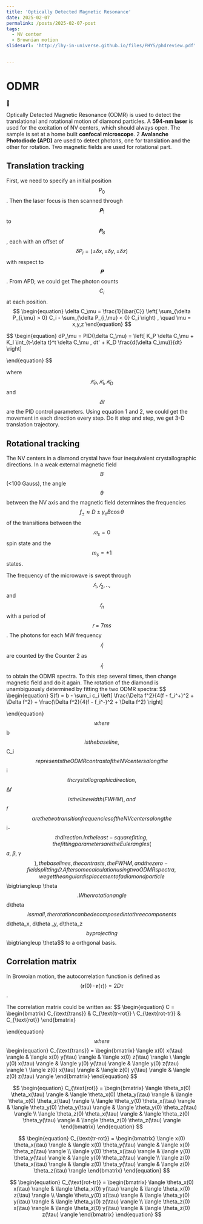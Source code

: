 ```yaml
---
title: 'Optically Detected Magnetic Resonance'
date: 2025-02-07
permalink: /posts/2025-02-07-post
tags:
  - NV center 
  - Brownian motion
slidesurl: 'http://lhy-in-universe.github.io/files/PHYS/phdreview.pdf'


---
```


ODMR
======

 

Optically Detected Magnetic Resonance (ODMR) is used to detect the translational and rotational motion of diamond particles. A **594-nm laser** is used for the excitation of NV centers, which should always open. The sample is set at a home built **confocal microscope**. 2 **Avalanche Photodiode (APD)** are used to detect photons, one for translation and the other for rotation. Two magnetic fields are used for rotational part.

## Translation tracking

First, we need to specify an initial position $$P_0$$. Then the laser focus is then scanned through $$𝐏_1$$ to $$𝐏_8$$ , each with an offset of $$\delta P_i=(\pm \delta x,\pm \delta y,\pm \delta z) $$ with respect to $$𝐏$$. From APD, we could get The photon counts $$C_i$$ at each position. 
$$
 \begin{equation}
 \delta C_\mu = \frac{1}{\bar{C}} \left( \sum_{\delta P_{i,\mu} > 0} C_i - \sum_{\delta P_{i,\mu} < 0} C_i \right)
, \quad \mu = x,y,z
 \end{equation} 
$$

$$
 \begin{equation}
dP_\mu = PID(\delta C_\mu) = \left[ K_P \delta C_\mu + K_I \int_{t-\delta t}^t \delta C_\mu \, dt' + K_D \frac{d(\delta C_\mu)}{dt} \right]
 
 \end{equation} 
$$

where $$𝐾_P , 𝐾_I , 𝐾_D$$ and $$𝛿𝑡$$ are the PID control parameters. Using equation 1 and 2, we could get the movement in each direction every step. Do it step and step, we get 3-D translation trajectory.

## Rotational tracking

The NV centers in a diamond crystal have four inequivalent crystallographic directions. In a weak external magnetic field $$B$$ (<100 Gauss), the angle $$\theta$$ between the NV axis and the magnetic field determines the frequencies $$f_{\pm}\approx D\pm \gamma_e B \cos \theta$$ of the transitions between the $$𝑚_s=0$$ spin state and the $$m_s=\pm 1$$ states. 

The frequency of the microwave is swept through $$𝑓_1, 𝑓_2 , .., $$ and $$𝑓_n$$ with a period of $$𝑡= 7 ms$$. The photons for each MW frequency $$𝑓_i$$ are counted by the Counter 2 as $$𝐼_i$$ to obtain the ODMR spectra.  To this step several times, then change magnetic field and do it again.  The rotation of the diamond is unambiguously determined by fitting the two ODMR spectra:
$$
\begin{equation}
 S(f) = b - \sum_i c_i \left[ \frac{\Delta f^2}{4(f - f_i^+)^2 + \Delta f^2} + \frac{\Delta f^2}{4(f - f_i^-)^2 + \Delta f^2} \right]

 \end{equation}
$$
where $$b$$ is the baseline, $$C_i$$  represents the ODMR contrast of the NV centers along the $$i$$ th crystallographic direction, $$Δ𝑓$$ is the linewidth (FWHM), and $$𝑓$$ are the two transition frequencies of the NV centers along the $$i-$$th direction. In the least-square fitting, the fitting parameters are the Euler angles ($$𝛼, 𝛽, 𝛾$$) , the baselines, the contrasts, the FWHM, and the zero-field splitting 𝐷. After some calculation using two ODMR spectra, we get the angular displacement of a diamond particle $$\bigtriangleup  \theta$$.  When  rotation angle $$d\theta$$ is small, the rotation can be decomposed into three components $$d\theta_x, d\theta _y, d\theta_z$$ by projecting $$\bigtriangleup  \theta$$ to a orthgonal basis. 

## Correlation matrix

In Browoian motion, the autocorrelation function is defined as $$\langle \mathbf{r}(0) \cdot \mathbf{r}(\tau) \rangle = 2 D \tau$$.

The correlation matrix could be written as:
$$
\begin{equation}
 C =
\begin{bmatrix}
C_{\text{trans}} & C_{\text{tr-rot}} \\
C_{\text{rot-tr}} & C_{\text{rot}}
\end{bmatrix}

 \end{equation}
$$
where 
$$
\begin{equation}
C_{\text{trans}} =
\begin{bmatrix}
\langle x(0) x(\tau) \rangle & \langle x(0) y(\tau) \rangle & \langle x(0) z(\tau) \rangle \\
\langle y(0) x(\tau) \rangle & \langle y(0) y(\tau) \rangle & \langle y(0) z(\tau) \rangle \\
\langle z(0) x(\tau) \rangle & \langle z(0) y(\tau) \rangle & \langle z(0) z(\tau) \rangle
\end{bmatrix}
 \end{equation}
$$

$$
\begin{equation}
C_{\text{rot}} =
\begin{bmatrix}
\langle \theta_x(0) \theta_x(\tau) \rangle & \langle \theta_x(0) \theta_y(\tau) \rangle & \langle \theta_x(0) \theta_z(\tau) \rangle \\
\langle \theta_y(0) \theta_x(\tau) \rangle & \langle \theta_y(0) \theta_y(\tau) \rangle & \langle \theta_y(0) \theta_z(\tau) \rangle \\
\langle \theta_z(0) \theta_x(\tau) \rangle & \langle \theta_z(0) \theta_y(\tau) \rangle & \langle \theta_z(0) \theta_z(\tau) \rangle
\end{bmatrix}
 \end{equation}
$$

$$
\begin{equation}
C_{\text{tr-rot}} =
\begin{bmatrix}
\langle x(0) \theta_x(\tau) \rangle & \langle x(0) \theta_y(\tau) \rangle & \langle x(0) \theta_z(\tau) \rangle \\
\langle y(0) \theta_x(\tau) \rangle & \langle y(0) \theta_y(\tau) \rangle & \langle y(0) \theta_z(\tau) \rangle \\
\langle z(0) \theta_x(\tau) \rangle & \langle z(0) \theta_y(\tau) \rangle & \langle z(0) \theta_z(\tau) \rangle
\end{bmatrix}
 \end{equation}
$$

$$
\begin{equation}
C_{\text{rot-tr}} =
\begin{bmatrix}
\langle \theta_x(0) x(\tau) \rangle & \langle \theta_x(0) y(\tau) \rangle & \langle \theta_x(0) z(\tau) \rangle \\
\langle \theta_y(0) x(\tau) \rangle & \langle \theta_y(0) y(\tau) \rangle & \langle \theta_y(0) z(\tau) \rangle \\
\langle \theta_z(0) x(\tau) \rangle & \langle \theta_z(0) y(\tau) \rangle & \langle \theta_z(0) z(\tau) \rangle
\end{bmatrix}
 \end{equation}
$$



